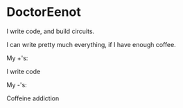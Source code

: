 # DoctorEenot
I write code, and build circuits.

I can write pretty much everything, if I have enough coffee.

My +'s:

I write code

My -'s:

Coffeine addiction
